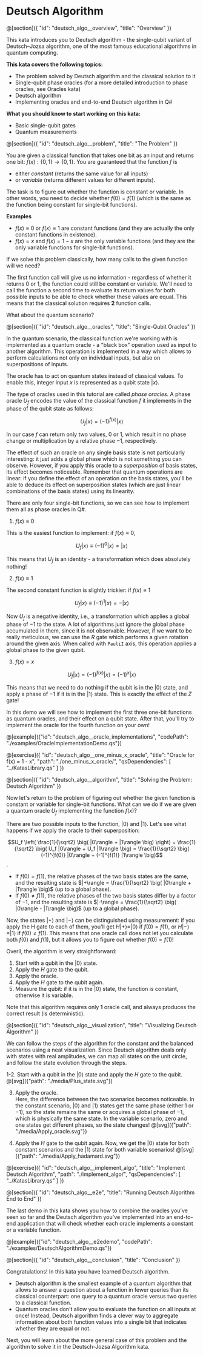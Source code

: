 # Deutsch Algorithm

@[section]({
    "id": "deutsch_algo__overview",
    "title": "Overview"
})

This kata introduces you to Deutsch algorithm - the single-qubit variant of Deutsch–Jozsa algorithm, one of the most famous educational algorithms in quantum computing.

**This kata covers the following topics:**

- The problem solved by Deutsch algorithm and the classical solution to it
- Single-qubit phase oracles (for a more detailed introduction to phase oracles, see Oracles kata)
- Deutsch algorithm
- Implementing oracles and end-to-end Deutsch algorithm in Q#

**What you should know to start working on this kata:**

- Basic single-qubit gates
- Quantum measurements

@[section]({
    "id": "deutsch_algo__problem",
    "title": "The Problem"
})

You are given a classical function that takes one bit as an input and returns one bit: $f(x): \{0, 1\} \to \{0, 1\}$. You are guaranteed that the function $f$ is

- either *constant* (returns the same value for all inputs) 
- or *variable* (returns different values for different inputs). 

The task is to figure out whether the function is constant or variable. In other words, you need to decide whether $f(0) = f(1)$ (which is the same as the function being constant for single-bit functions).

**Examples**

- $f(x) \equiv 0$ or $f(x) \equiv 1$ are constant functions (and they are actually the only constant functions in existence).
- $f(x) = x$ and $f(x) = 1 - x$ are the only variable functions (and they are the only variable functions for single-bit functions).

If we solve this problem classically, how many calls to the given function will we need? 

The first function call will give us no information - regardless of whether it returns $0$ or $1$, the function could still be constant or variable.
We'll need to call the function a second time to evaluate its return values for both possible inputs to be able to check whether these values are equal.
This means that the classical solution requires **2** function calls.

What about the quantum scenario?


@[section]({
    "id": "deutsch_algo__oracles",
    "title": "Single-Qubit Oracles"
})

In the quantum scenario, the classical function we're working with is implemented as a quantum oracle - a "black box" operation used as input to another algorithm. This operation is implemented in a way which allows to perform calculations not only on individual inputs, but also on superpositions of inputs. 

The oracle has to act on quantum states instead of classical values. 
To enable this, integer input $x$ is represented as a qubit state $|x\rangle$.

The type of oracles used in this tutorial are called *phase oracles*. A phase oracle $U_f$ encodes the value of the classical function $f$ it implements in the phase of the qubit state as follows:

$$U_f |x \rangle = (-1)^{f(x)} |x \rangle$$

In our case $f$ can return only two values, 0 or 1, which result in no phase change or multiplication by a relative phase $-1$, respectively.

The effect of such an oracle on any single basis state is not particularly interesting: it just adds a global phase which is not something you can observe. However, if you apply this oracle to a *superposition* of basis states, its effect becomes noticeable. 
Remember that quantum operations are linear: if you define the effect of an operation on the basis states, you'll be able to deduce its effect on superposition states (which are just linear combinations of the basis states) using its linearity.

There are only four single-bit functions, so we can see how to implement them all as phase oracles in Q#.

1. $f(x) \equiv 0$

This is the easiest function to implement: if $f(x) \equiv 0$, 

$$U_f |x\rangle \equiv (-1)^0 |x\rangle = |x\rangle$$

This means that $U_f$ is an identity - a transformation which does absolutely nothing! 

2. $f(x) \equiv 1$

The second constant function is slightly trickier: if $f(x) \equiv 1$

$$U_f |x\rangle \equiv (-1)^1 |x\rangle = - |x\rangle$$

Now $U_f$ is a negative identity, i.e., a transformation which applies a global phase of $-1$ to the state. 
A lot of algorithms just ignore the global phase accumulated in them, since it is not observable. 
However, if we want to be really meticulous, we can use the $R$ gate which performs a given rotation around the given axis. 
When called with `PauliI` axis, this operation applies a global phase to the given qubit.

3. $f(x) = x$

$$U_f |x\rangle = (-1)^{f(x)} |x\rangle = (-1)^{x} |x\rangle$$

This means that we need to do nothing if the qubit is in the $|0\rangle$ state, and apply a phase of $-1$ if it is in the $|1\rangle$ state. This is exactly the effect of the $Z$ gate!

In this demo we will see how to implement the first three one-bit functions as quantum oracles, and their effect on a qubit state.
After that, you'll try to implement the oracle for the fourth function on your own!

@[example]({"id": "deutsch_algo__oracle_implementations", "codePath": "./examples/OracleImplementationDemo.qs"})

@[exercise]({
    "id": "deutsch_algo__one_minus_x_oracle",
    "title": "Oracle for f(x) = 1 - x",
    "path": "./one_minus_x_oracle/",
    "qsDependencies": [
        "../KatasLibrary.qs"
    ]
})


@[section]({
    "id": "deutsch_algo__algorithm",
    "title": "Solving the Problem: Deutsch Algorithm"
})

Now let's return to the problem of figuring out whether the given function is constant or variable for single-bit functions.
What can we do if we are given a quantum oracle $U_f$ implementing the function $f(x)$?

There are two possible inputs to the function, $|0\rangle$ and $|1\rangle$. Let's see what happens if we apply the oracle to their superposition:

$$U_f \left( \frac{1}{\sqrt2} \big( |0\rangle + |1\rangle \big) \right) 
= \frac{1}{\sqrt2} \big( U_f |0\rangle + U_f |1\rangle \big) 
= \frac{1}{\sqrt2} \big( (-1)^{f(0)} |0\rangle + (-1)^{f(1)} |1\rangle \big)$$.

- If $f(0) = f(1)$, the relative phases of the two basis states are the same, and the resulting state is $|+\rangle = \frac{1}{\sqrt2} \big( |0\rangle + |1\rangle \big)$ (up to a global phase). 
- If $f(0) \neq f(1)$, the relative phases of the two basis states differ by a factor of $-1$, and the resulting state is $|-\rangle = \frac{1}{\sqrt2} \big( |0\rangle - |1\rangle \big)$ (up to a global phase). 

Now, the states $|+\rangle$ and $|-\rangle$ can be distinguished using measurement: if you apply the H gate to each of them, you'll get $H|+\rangle = |0\rangle$ if $f(0) = f(1)$, or $H|-\rangle = |1\rangle$ if $f(0) \neq f(1)$. This means that one oracle call does not let you calculate both $f(0)$ and $f(1)$, but it allows you to figure out whether $f(0) = f(1)$!

Overll, the algorithm is very straightforward:

1. Start with a qubit in the $|0\rangle$ state.
2. Apply the $H$ gate to the qubit.
3. Apply the oracle.
4. Apply the $H$ gate to the qubit again.
5. Measure the qubit: if it is in the $|0\rangle$ state, the function is constant, otherwise it is variable.

Note that this algorithm requires only **1** oracle call, and always produces the correct result (is deterministic).

@[section]({
    "id": "deutsch_algo__visualization",
    "title": "Visualizing Deutsch Algorithm"
})

We can follow the steps of the algorithm for the constant and the balanced scenarios using a neat visualization. Since Deutsch algorithm deals only with states with real amplitudes, we can map all states on the unit circle, and follow the state evolution through the steps.

1-2. Start with a qubit in the $|0\rangle$ state and apply the $H$ gate to the qubit.
   @[svg]({"path": "./media/Plus_state.svg"})

3. Apply the oracle.  
   Here, the difference between the two scenarios becomes noticeable. In the constant scenario, $|0\rangle$ and $|1\rangle$ states get the same phase (either $1$ or $-1$), so the state remains the same or acquires a global phase of $-1$, which is physically the same state. In the variable scenario, zero and one states get different phases, so the state changes!
   @[svg]({"path": "./media/Apply_oracle.svg"})

4. Apply the $H$ gate to the qubit again.
   Now, we get the $|0\rangle$ state for both constant scenarios and the $|1\rangle$ state for both variable scenarios!
   @[svg]({"path": "./media/Apply_hadamard.svg"})


@[exercise]({
    "id": "deutsch_algo__implement_algo",
    "title": "Implement Deutsch Algorithm",
    "path": "./implement_algo/",
    "qsDependencies": [
        "../KatasLibrary.qs"
    ]
})


@[section]({
    "id": "deutsch_algo__e2e",
    "title": "Running Deutsch Algorithm End to End"
})

The last demo in this kata shows you how to combine the oracles you've seen so far and the Deutsch algorithm you've implemented into an end-to-end application that will check whether each oracle implements a constant or a variable function.

@[example]({"id": "deutsch_algo__e2edemo", "codePath": "./examples/DeutschAlgorithmDemo.qs"})


@[section]({
    "id": "deutsch_algo__conclusion",
    "title": "Conclusion"
})

Congratulations! In this kata you have learned Deutsch algorithm.

- Deutsch algorithm is the smallest example of a quantum algorithm that allows to answer a question about a function in fewer queries than its classical counterpart: one query to a quantum oracle versus two queries to a classical function.
- Quantum oracles don't allow you to evaluate the function on all inputs at once! Instead, Deutsch algorithm finds a clever way to aggregate information about both function values into a single bit that indicates whether they are equal or not.

Next, you will learn about the more general case of this problem and the algorithm to solve it in the Deutsch-Jozsa Algorithm kata.
